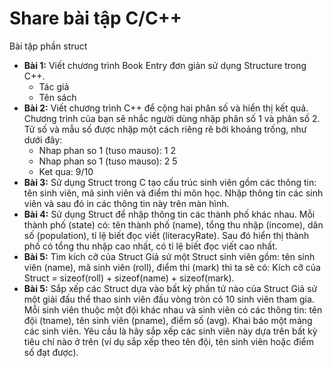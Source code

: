 ﻿# Share bài tập C/C++

Bài tập phần struct

 - **Bài 1:** Viết chương trình Book Entry đơn giản sử dụng Structure trong C++.
   - Tác giả
   - Tên sách
 - **Bài 2:** Viết chương trình C++ để cộng hai phân số và hiển thị kết quả. Chương trình của bạn sẽ nhắc người dùng nhập phân số 1 và phân số 2. Tử số và mẫu số được nhập một cách riêng rẽ bởi khoảng trống, như dưới đây:
   - Nhap phan so 1 (tuso mauso): 1 2
   - Nhap phan so 1 (tuso mauso): 2 5
   - Ket qua: 9/10
 - **Bài 3:** Sử dụng Struct trong C tạo cấu trúc sinh viên gồm các thông tin: tên sinh viên, mã sinh viên và điểm thi môn học. Nhập thông tin các sinh viên và sau đó in các thông tin này trên màn hình.
 - **Bài 4:** Sử dụng Struct để nhập thông tin các thành phố khác nhau. Mỗi thành phố (state) có: tên thành phố (name), tổng thu nhập (income), dân số (population), tỉ lệ biết đọc viết (literacyRate). Sau đó hiển thị thành phố có tổng thu nhập cao nhất, có tỉ lệ biết đọc viết cao nhất.
 - **Bài 5:** Tìm kích cỡ của Struct
Giả sử một Struct sinh viên gồm: tên sinh viên (name), mã sinh viên (roll), điểm thi (mark) thì ta sẽ có:
Kích cỡ của Struct = sizeof(roll) + sizeof(name) + sizeof(mark).
 - **Bài 5:** Sắp xếp các Struct dựa vào bất kỳ phần tử nào của Struct
Giả sử một giải đấu thể thao sinh viên đấu vòng tròn có 10 sinh viên tham gia. Mỗi sinh viên thuộc một đội khác nhau và sinh viên có các thông tin: tên đội (tname), tên sinh viên (pname), điểm số (avg). Khai báo một mảng các sinh viên. Yêu cầu là hãy sắp xếp các sinh viên này dựa trên bất kỳ tiêu chí nào ở trên (ví dụ sắp xếp theo tên đội, tên sinh viên hoặc điểm số đạt được).
